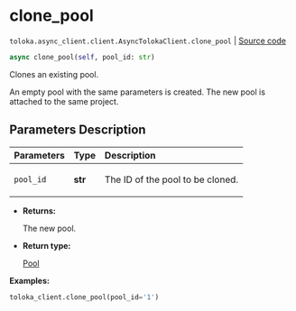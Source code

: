 # clone_pool
`toloka.async_client.client.AsyncTolokaClient.clone_pool` | [Source code](https://github.com/Toloka/toloka-kit/blob/v1.1.2/src/async_client/client.py#L0)

```python
async clone_pool(self, pool_id: str)
```

Clones an existing pool.


An empty pool with the same parameters is created.
The new pool is attached to the same project.

## Parameters Description

| Parameters | Type | Description |
| :----------| :----| :-----------|
`pool_id`|**str**|<p>The ID of the pool to be cloned.</p>

* **Returns:**

  The new pool.

* **Return type:**

  [Pool](toloka.client.pool.Pool.md)

**Examples:**


```python
toloka_client.clone_pool(pool_id='1')
```
